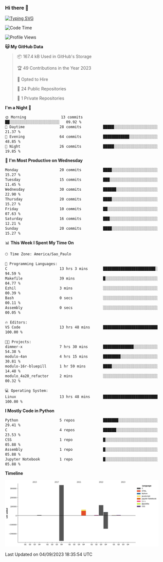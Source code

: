 ### Hi there 👋

<a href="https://git.io/typing-svg"><img src="https://readme-typing-svg.herokuapp.com?font=Fira+Code&duration=2000&pause=100&center=true&vCenter=true&multiline=true&width=720&height=175&lines=Gui's+are+a+lie%2C+they+are+just+front-ends+to+the+shell.;Through+the+shell%2C+I+gain+sudo.;Through+sudo%2C+I+gain+power.;Through+power%2C+I+gain+root.;Through+root%2C+my+chains+are+broken.;uid%3D0+shall+free+me...." alt="Typing SVG" /></a>


<!--START_SECTION:waka-->
![Code Time](http://img.shields.io/badge/Code%20Time-560%20hrs%204%20mins-blue)

![Profile Views](http://img.shields.io/badge/Profile%20Views-0-blue)

**🐱 My GitHub Data** 

> 📦 167.4 kB Used in GitHub's Storage 
 > 
> 🏆 49 Contributions in the Year 2023
 > 
> 💼 Opted to Hire
 > 
> 📜 24 Public Repositories 
 > 
> 🔑 1 Private Repositories 
 > 
**I'm a Night 🦉** 

```text
🌞 Morning                13 commits          ██░░░░░░░░░░░░░░░░░░░░░░░   09.92 % 
🌆 Daytime                28 commits          █████░░░░░░░░░░░░░░░░░░░░   21.37 % 
🌃 Evening                64 commits          ████████████░░░░░░░░░░░░░   48.85 % 
🌙 Night                  26 commits          █████░░░░░░░░░░░░░░░░░░░░   19.85 % 
```
📅 **I'm Most Productive on Wednesday** 

```text
Monday                   20 commits          ████░░░░░░░░░░░░░░░░░░░░░   15.27 % 
Tuesday                  15 commits          ███░░░░░░░░░░░░░░░░░░░░░░   11.45 % 
Wednesday                30 commits          ██████░░░░░░░░░░░░░░░░░░░   22.90 % 
Thursday                 20 commits          ████░░░░░░░░░░░░░░░░░░░░░   15.27 % 
Friday                   10 commits          ██░░░░░░░░░░░░░░░░░░░░░░░   07.63 % 
Saturday                 16 commits          ███░░░░░░░░░░░░░░░░░░░░░░   12.21 % 
Sunday                   20 commits          ████░░░░░░░░░░░░░░░░░░░░░   15.27 % 
```


📊 **This Week I Spent My Time On** 

```text
🕑︎ Time Zone: America/Sao_Paulo

💬 Programming Languages: 
C                        13 hrs 3 mins       ████████████████████████░   94.59 % 
Makefile                 39 mins             █░░░░░░░░░░░░░░░░░░░░░░░░   04.77 % 
Ezhil                    3 mins              ░░░░░░░░░░░░░░░░░░░░░░░░░   00.39 % 
Bash                     0 secs              ░░░░░░░░░░░░░░░░░░░░░░░░░   00.11 % 
Assembly                 0 secs              ░░░░░░░░░░░░░░░░░░░░░░░░░   00.05 % 

🔥 Editors: 
VS Code                  13 hrs 48 mins      █████████████████████████   100.00 % 

🐱‍💻 Projects: 
dimmer-x                 7 hrs 30 mins       ██████████████░░░░░░░░░░░   54.38 % 
modulo-4an               4 hrs 15 mins       ████████░░░░░░░░░░░░░░░░░   30.81 % 
modulo-16r-bluepill      1 hr 59 mins        ████░░░░░░░░░░░░░░░░░░░░░   14.48 % 
modulo_4a20_refactor     2 mins              ░░░░░░░░░░░░░░░░░░░░░░░░░   00.32 % 

💻 Operating System: 
Linux                    13 hrs 48 mins      █████████████████████████   100.00 % 
```

**I Mostly Code in Python** 

```text
Python                   5 repos             ███████░░░░░░░░░░░░░░░░░░   29.41 % 
C                        4 repos             ██████░░░░░░░░░░░░░░░░░░░   23.53 % 
CSS                      1 repo              █░░░░░░░░░░░░░░░░░░░░░░░░   05.88 % 
Assembly                 1 repo              █░░░░░░░░░░░░░░░░░░░░░░░░   05.88 % 
Jupyter Notebook         1 repo              █░░░░░░░░░░░░░░░░░░░░░░░░   05.88 % 
```



**Timeline**

![Lines of Code chart](https://raw.githubusercontent.com/Gedankenn/Gedankenn/main/assets/bar_graph.png)


 Last Updated on 04/09/2023 18:35:54 UTC
<!--END_SECTION:waka-->
